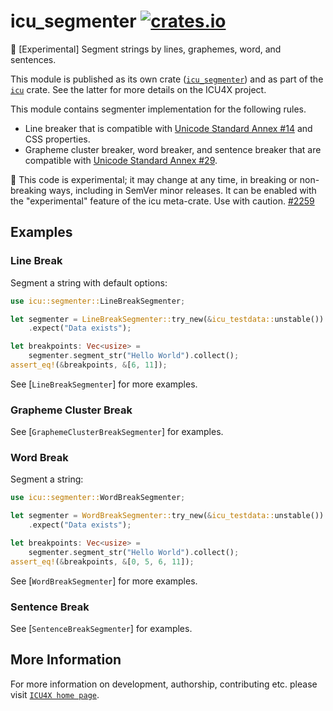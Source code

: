 # icu_segmenter [![crates.io](https://img.shields.io/crates/v/icu_segmenter)](https://crates.io/crates/icu_segmenter)

🚧 \[Experimental\] Segment strings by lines, graphemes, word, and sentences.

This module is published as its own crate ([`icu_segmenter`](https://docs.rs/icu_segmenter/latest/icu_segmenter/))
and as part of the [`icu`](https://docs.rs/icu/latest/icu/) crate. See the latter for more details on the ICU4X project.

This module contains segmenter implementation for the following rules.

- Line breaker that is compatible with [Unicode Standard Annex #14][UAX14] and CSS properties.
- Grapheme cluster breaker, word breaker, and sentence breaker that are compatible with
  [Unicode Standard Annex #29][UAX29].

<div class="stab unstable">
🚧 This code is experimental; it may change at any time, in breaking or non-breaking ways,
including in SemVer minor releases. It can be enabled with the "experimental" feature
of the icu meta-crate. Use with caution.
<a href="https://github.com/unicode-org/icu4x/issues/2259">#2259</a>
</div>

[UAX14]: https://www.unicode.org/reports/tr14/
[UAX29]: https://www.unicode.org/reports/tr29/

## Examples

### Line Break

Segment a string with default options:

```rust
use icu::segmenter::LineBreakSegmenter;

let segmenter = LineBreakSegmenter::try_new(&icu_testdata::unstable())
    .expect("Data exists");

let breakpoints: Vec<usize> =
    segmenter.segment_str("Hello World").collect();
assert_eq!(&breakpoints, &[6, 11]);
```

See [`LineBreakSegmenter`] for more examples.

### Grapheme Cluster Break

See [`GraphemeClusterBreakSegmenter`] for examples.

### Word Break

Segment a string:

```rust
use icu::segmenter::WordBreakSegmenter;

let segmenter = WordBreakSegmenter::try_new(&icu_testdata::unstable())
    .expect("Data exists");

let breakpoints: Vec<usize> =
    segmenter.segment_str("Hello World").collect();
assert_eq!(&breakpoints, &[0, 5, 6, 11]);
```

See [`WordBreakSegmenter`] for more examples.

### Sentence Break

See [`SentenceBreakSegmenter`] for examples.

## More Information

For more information on development, authorship, contributing etc. please visit [`ICU4X home page`](https://github.com/unicode-org/icu4x).

